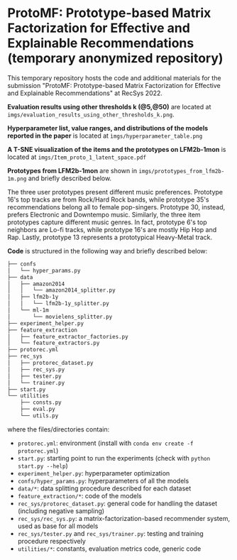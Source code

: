 # ProtoMF: Prototype-based Matrix Factorization for Effective and Explainable Recommendations (temporary anonymized repository)

This temporary repository hosts the code and additional materials for the submission "ProtoMF: Prototype-based Matrix Factorization for Effective and Explainable Recommendations" at RecSys 2022.


**Evaluation results using other thresholds k (@5,@50)** are located at ```imgs/evaluation_results_using_other_thresholds_k.png```.

**Hyperparameter list, value ranges, and distributions of the models reported in the paper** is located at ```ìmgs/hyperparameter_table.png```

**A T-SNE visualization of the items and the prototypes on LFM2b-1mon** is located at ```imgs/Item_proto_1_latent_space.pdf```

**Prototypes from LFM2b-1mon** are shown in ```imgs/prototypes_from_lfm2b-1m.png``` and briefly described below.

The three user prototypes present different music preferences. Prototype 16's top tracks are from Rock/Hard Rock bands, while prototype 35's recommendations belong all to female pop-singers. Prototype 30, instead, prefers Electronic and Downtempo music. Similarly, the three item prototypes capture different music genres. In fact, prototype 6's top neighbors are Lo-fi tracks, while prototype 16's are mostly Hip Hop and Rap. Lastly, prototype 13 represents a prototypical Heavy-Metal track.

**Code** is structured in the following way and briefly described below:

```bash
├── confs
│   └── hyper_params.py
├── data
│   ├── amazon2014
│   │   └── amazon2014_splitter.py
│   ├── lfm2b-1y
│   │   └── lfm2b-1y_splitter.py
│   └── ml-1m
│       └── movielens_splitter.py
├── experiment_helper.py
├── feature_extraction
│   ├── feature_extractor_factories.py
│   └── feature_extractors.py
├── protorec.yml
├── rec_sys
│   ├── protorec_dataset.py
│   ├── rec_sys.py
│   ├── tester.py
│   └── trainer.py
├── start.py
└── utilities
    ├── consts.py
    ├── eval.py
    └── utils.py

```
where the files/directories contain:
- `protorec.yml`: environment (install with `conda env create -f protorec.yml`)
- `start.py`: starting point to run the experiments (check with `python start.py --help`)
- `experiment_helper.py`: hyperparameter optimization
- `confs/hyper_params.py`: hyperparameters of all the models
- `data/*`: data splitting procedure described for each dataset
- `feature_extraction/*`: code of the models 
- `rec_sys/protorec_dataset.py`: general code for handling the dataset (including negative sampling)
- `rec_sys/rec_sys.py`: a matrix-factorization-based recommender system, used as base for all models
- `rec_sys/tester.py` and `rec_sys/trainer.py`: testing and training procedure respectively
- `utilities/*`: constants, evaluation metrics code, generic code
